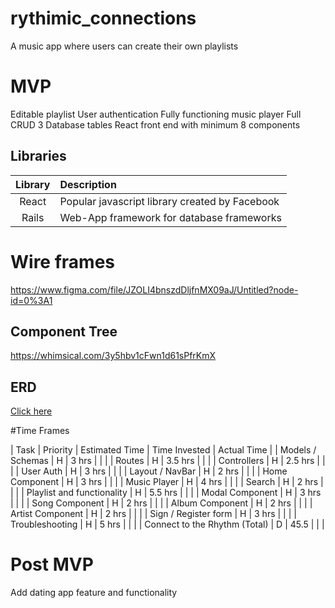 # rythimic_connections

A music app where users can create their own playlists

# MVP 
Editable playlist
User authentication
Fully functioning music player
Full CRUD
3 Database tables
React front end with minimum 8 components

## Libraries

|     Library      | Description                                |
| :--------------: | :----------------------------------------- |
|      React       | Popular javascript library created by Facebook|
|      Rails       | Web-App framework for database frameworks | 

# Wire frames

https://www.figma.com/file/JZOLI4bnszdDljfnMX09aJ/Untitled?node-id=0%3A1

## Component Tree
https://whimsical.com/3y5hbv1cFwn1d61sPfrKmX

## ERD
[Click here](https://viewer.diagrams.net/?highlight=0000ff&edit=_blank&layers=1&nav=1&title=Untitled.drawio#R7Vtdd5owGP41XrYHAqi9VKtdz9rNlfZsvfKkkmJ2kLAQquzXL5QABvzAVotl3Ch58mHefDzPm5fY0gbz5RWF3uyWWMhpAcVatrTLFgAdw%2BCfERDGQFe5iAGbYiuG1Aww8V8kKgowwBbypXKMEIdhTwanxHXRlEkYpJQs5GLPxJF%2F1IM2KgDmFDpF9Ce22CxG24qS4V8QtmcslzGHSVkB%2BDNokcUKpA1b2oASwuKn%2BXKAnGjkklGJ64025Kb9oshlZSqM%2BibyBt%2F6I%2Fp8ff817NhXP8ZnopUX6ATC3hZoO7y9voVfok6zUAxE%2B08Q9bTvER8zTNyW1uP5FDmQ4ReU5fMnW3y%2FtuN70N0X6930H26TDG7RuvJ7w68GyWiVNvJpqbeBLpyjmps4pQgyZE0gq7mhgWd9hKFAMhAsZpgh04PTKL3g4sILzdjc4SmVP0Lfiwn%2FGS%2BRlTbwgihDy40kqabUywULkTliNORFRAUNCLUSYqW3BXsvMu6%2FENBshfYTDAq1sdOWM0bmD4KU9yHoi8KwIIsLlEgSymbEJi50hhnapyRwrWhILhWeysrcEOKJwfuNGAuF2MKAEXlofQYp60XqyQGXuCjBRjjq%2FmuzyLWSEsM7XuSe3EI3jDNWisXdj%2Fq8fUq4iSSgU7RlLMD6qUuXvCT9ayZCVB0TzH85nXLdkKdcbeea4HbbiIlauelMu%2FH2GQYnKcHjm97jzbV5X3Nia1T485vYqHDdVBh0FFmFiyKsqmtUOAUPLsPaSZJ07%2B6%2BoehPb2BD0fUx9L%2Bh6O6pnZO05pyUjIUuwqSv55ZtY3aQAxU3DoYrBbzooORvPm9pOXEHXSU3%2B3GLBz1kqe0qlgefORr%2Biuqf68BIgMd0YfDE5VJKhaupMaKYG46oAD%2F5attAKKVX27v4QT9JB878%2Fu3KrLkkNv7baZiI59BGk4A6pzuSjZtYNzcRKDmxB5Uf5TvVeAKlZDl1GM6Uc0XXJY%2Fh3Oh03%2BI1HFDqjZJSX4lfqeb8SjV2b4%2FrVxon6VY8mMO7ursV13V3Kx58RD%2BJa%2FEeM8fQ9xeEWhML28ivu%2FA3Hk7dPBxV2f2uAqxzcMDRQmGVeDhScEL2cbbEKEQU42jBCTW5MrjLZdGqDE6om6%2FhFV%2F3mJMyUYMnum13%2BsS1JzsP5tvb4HOKffbeVkrzxPZmSvBqbkvIC34HcRyAJ3LeqaaV5InjRcy7DU3IkfAyQcxKaWLzVSGJJqLbsyfDEs5TMG9Iouz1QzXPEkY5lugYx1pz6064DW2IwSn77kOvIiACjFzsTfmIF23FFy3JVcIcJWV71XNg6Mi%2BRJaZI6Eso7ibs7xVwqh6S%2BfDUm29uKWTbb66pbv7Cz9PZv8niWc0%2B0uONvwH)

#Time Frames

| Task   | Priority | Estimated Time | Time Invested | Actual Time |
| Models / Schemas | H | 3 hrs | | |
| Routes | H | 3.5 hrs | | |
| Controllers | H | 2.5 hrs | | |
| User Auth | H | 3 hrs | | |
| Layout / NavBar | H | 2 hrs | | |
| Home Component | H | 3 hrs | | |
| Music Player | H | 4 hrs | | |
| Search | H | 2 hrs | | |
| Playlist and functionality | H | 5.5 hrs | | |
| Modal Component | H | 3 hrs | | |
| Song Component | H | 2 hrs | | |
| Album Component | H | 2 hrs | | |
| Artist Component | H | 2 hrs | | |
| Sign / Register form | H | 3 hrs | | |
| Troubleshooting | H | 5 hrs | | |
| Connect to the Rhythm (Total) | D | 45.5 | | |


# Post MVP

Add dating app feature and functionality









